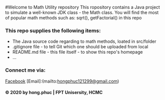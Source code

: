 #Welcome to Math Utility repository
This ropository contains a Java project to simulate a well-known JDK class - the Math class. You will find the most of popular math methods such as: sqrt(), getFactorial() in this repo

### This repo supplies the following items: 
* The Java source code regarding to math methods, loated in src/folder 
* .gitignore file - to tell Git which one should be uploaded from local 
* README.md file - this file itself - to show this repo's homepage
* ...

### Connect me via:
[Facebook](https://www.facebook.com/phuc12121999/)
[Email]:(mailto:hongphuc121299@gmail.com)

####  © 2020 by hong.phuc | FPT Unisersity, HCMC